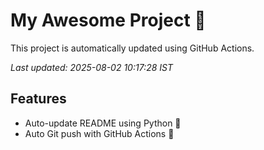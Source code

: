 # My Awesome Project 🚀

This project is automatically updated using GitHub Actions.

_Last updated: 2025-08-02 10:17:28 IST_

## Features
- Auto-update README using Python 🐍
- Auto Git push with GitHub Actions 🤖
